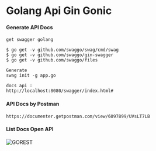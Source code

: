 # Golang Api Gin Gonic
#### Generate API Docs
    get swagger golang

    $ go get -v github.com/swaggo/swag/cmd/swag
    $ go get -v github.com/swaggo/gin-swagger
    $ go get -v github.com/swaggo/files

    Generate
    swag init -g app.go
    
    docs api :
    http://localhost:8080/swagger/index.html#

#### API Docs by Postman
    https://documenter.getpostman.com/view/6097899/UVsLT7LB

#### List Docs Open API
![GOREST](https://github.com/mftakhullaziz/gorest/blob/master/api_documentation/api.png)